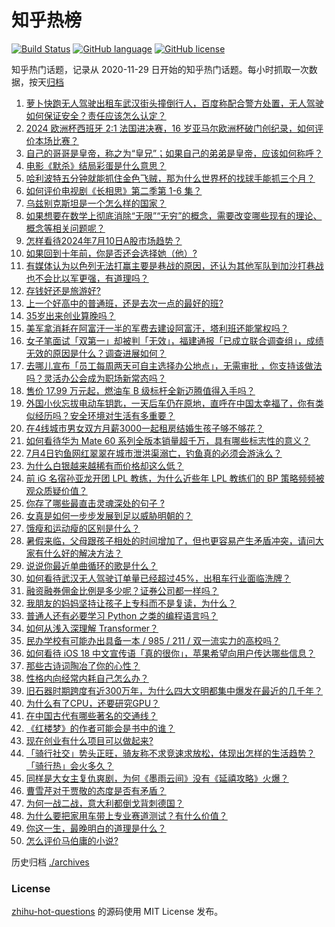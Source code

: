 # 知乎热榜
[![Build Status](https://github.com/ToWeLong/zhihu-hot-questions/workflows/CI/badge.svg)](https://github.com/ToWeLong/zhihu-hot-questions/actions)
[![GitHub language](https://img.shields.io/badge/language-golang-orange.svg)](https://golang.org/)
[![GitHub license](https://img.shields.io/github/license/ToWeLong/zhihu-hot-questions)](https://github.com/ToWeLong/zhihu-hot-questions/blob/main/LICENSE)

知乎热门话题，记录从 2020-11-29 日开始的知乎热门话题。每小时抓取一次数据，按天[归档](./archives)

<!-- BEGIN -->

1. [萝卜快跑无人驾驶出租车武汉街头撞倒行人，百度称配合警方处置，无人驾驶如何保证安全？责任应该怎么认定？](https://www.zhihu.com/question/661156013)
1. [2024 欧洲杯西班牙 2:1 法国进决赛，16 岁亚马尔欧洲杯破门创纪录，如何评价本场比赛？](https://www.zhihu.com/question/661057142)
1. [自己的哥哥是皇帝，称之为“皇兄”；如果自己的弟弟是皇帝，应该如何称呼？](https://www.zhihu.com/question/661057913)
1. [电影《默杀》结局彩蛋是什么意思？](https://www.zhihu.com/question/660962968)
1. [哈利波特五分钟就能抓住金色飞贼，那为什么世界杯的找球手能抓三个月？](https://www.zhihu.com/question/656012664)
1. [如何评价电视剧《长相思》第二季第 1-6 集？](https://www.zhihu.com/question/661072714)
1. [乌兹别克斯坦是一个怎么样的国家？](https://www.zhihu.com/question/60608232)
1. [如果想要在数学上彻底消除“无限”“无穷”的概念，需要改变哪些现有的理论、概念等相关问题呢？](https://www.zhihu.com/question/660365163)
1. [怎样看待2024年7月10日A股市场趋势？](https://www.zhihu.com/question/661139976)
1. [如果回到十年前，你是否还会选择她（他）?](https://www.zhihu.com/question/660999106)
1. [有媒体认为以色列无法打赢主要是巷战的原因，还认为其他军队到加沙打巷战也不会比以军更强，有道理吗？](https://www.zhihu.com/question/660852845)
1. [存钱好还是旅游好?](https://www.zhihu.com/question/661177575)
1. [上一个好高中的普通班，还是去次一点的最好的班?](https://www.zhihu.com/question/660997412)
1. [35岁出来创业算晚吗？](https://www.zhihu.com/question/656959828)
1. [美军拿消耗在阿富汗一半的军费去建设阿富汗，塔利班还能掌权吗？](https://www.zhihu.com/question/660660402)
1. [女子笔面试「双第一」却被判「无效」，福建通报「已成立联合调查组」，成绩无效的原因是什么？调查进展如何？](https://www.zhihu.com/question/661029623)
1. [去哪儿宣布「员工每周两天可自主选择办公地点」，无需审批 ，你支持该做法吗？灵活办公会成为职场新常态吗？](https://www.zhihu.com/question/661139283)
1. [售价 17.99 万元起，燃油车 B 级标杆全新迈腾值得入手吗？](https://www.zhihu.com/question/661173308)
1. [外国小伙忘拔电动车钥匙，一天后车仍在原地，直呼在中国太幸福了，你有类似经历吗？安全环境对生活有多重要？](https://www.zhihu.com/question/661035909)
1. [在4线城市男女双方月薪3000一起租房结婚生孩子够不够花？](https://www.zhihu.com/question/660970531)
1. [如何看待华为 Mate  60 系列全版本销量超千万，具有哪些标志性的意义？](https://www.zhihu.com/question/661143392)
1. [7月4日钓鱼网红翠翠在城市泄洪渠溺亡，钓鱼真的必须会游泳么？](https://www.zhihu.com/question/660925913)
1. [为什么白银越来越稀有而价格却这么低？](https://www.zhihu.com/question/56864369)
1. [前 iG 名宿孙亚龙开团 LPL 教练，为什么近些年 LPL 教练们的 BP 策略频频被观众质疑价值？](https://www.zhihu.com/question/661069465)
1. [你存了哪些最直击灵魂深处的句子 ?](https://www.zhihu.com/question/661001780)
1. [女真是如何一步步发展到足以威胁明朝的？](https://www.zhihu.com/question/660594602)
1. [饿瘦和运动瘦的区别是什么？](https://www.zhihu.com/question/660795562)
1. [暑假来临，父母跟孩子相处的时间增加了，但也更容易产生矛盾冲突，请问大家有什么好的解决方法？](https://www.zhihu.com/question/660923965)
1. [说说你最近单曲循环的歌是什么？](https://www.zhihu.com/question/657426463)
1. [如何看待武汉无人驾驶订单量已经超过45%，出租车行业面临洗牌？](https://www.zhihu.com/question/661130346)
1. [融资融券佣金比例是多少呢？证券公司都一样吗？](https://www.zhihu.com/question/410228679)
1. [我朋友的妈妈坚持让孩子上专科而不是复读，为什么？](https://www.zhihu.com/question/661083062)
1. [普通人还有必要学习 Python 之类的编程语言吗？](https://www.zhihu.com/question/659661272)
1. [如何从浅入深理解 Transformer？](https://www.zhihu.com/question/471328838)
1. [民办学校有可能办出具备一本 / 985 / 211 / 双一流实力的高校吗？](https://www.zhihu.com/question/661024154)
1. [如何看待 iOS 18 中文宣传语「真的很你」，苹果希望向用户传达哪些信息？](https://www.zhihu.com/question/660841248)
1. [那些古诗词陶冶了你的心性？](https://www.zhihu.com/question/660788145)
1. [性格内向经常内耗自己怎么办？](https://www.zhihu.com/question/661086933)
1. [旧石器时期跨度有近300万年，为什么四大文明都集中爆发在最近的几千年？](https://www.zhihu.com/question/660344125)
1. [为什么有了CPU，还要研究GPU？](https://www.zhihu.com/question/660424819)
1. [在中国古代有哪些著名的交通线？](https://www.zhihu.com/question/659662103)
1. [《红楼梦》的作者可能会是书中的谁？](https://www.zhihu.com/question/660083375)
1. [现在创业有什么项目可以做起来?](https://www.zhihu.com/question/660546174)
1. [「骑行社交」势头正旺，骑友称不求竞速求放松，体现出怎样的生活趋势？「骑行热」会火多久？](https://www.zhihu.com/question/658725340)
1. [同样是大女主复仇爽剧，为何《墨雨云间》没有《延禧攻略》火爆？](https://www.zhihu.com/question/660652476)
1. [曹雪芹对于贾敬的态度是否有矛盾？](https://www.zhihu.com/question/658151161)
1. [为何一战二战，意大利都倒戈背刺德国？](https://www.zhihu.com/question/512941131)
1. [为什么要把家用车带上专业赛道测试？有什么价值？](https://www.zhihu.com/question/661130530)
1. [你这一生，最晚明白的道理是什么？](https://www.zhihu.com/question/661028667)
1. [怎么评价马伯庸的小说?](https://www.zhihu.com/question/660757508)

<!-- END -->

历史归档 [./archives](./archives)


### License
[zhihu-hot-questions](https://github.com/towelong/zhihu-hot-questions) 的源码使用 MIT License 发布。